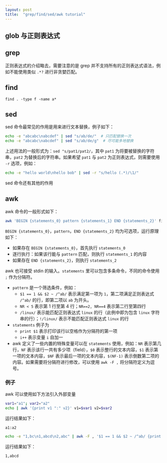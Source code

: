 ```yaml
---
layout: post
title:  "grep/find/sed/awk tutorial"
---
```


## glob 与正则表达式


## grep

正则表达式的介绍略去，需要注意的是 grep 并不支持所有的正则表达式语法，例如不能使用类似 `.*?` 进行非贪婪匹配。

## find

```
find . -type f -name a*
```

## sed

sed 命令最常见的作用是用来进行文本替换，例子如下：

```bash
echo -e "abcabc\nabcdef" | sed "s/ab/de/"  # 只匹配替换一次
echo -e "abcabc\nabcdef" | sed "s/ab/de/g"  # 尽可能多地替换
```

上述用法的一般形式为：`sed "s/pat1/pat2/`，其中 `pat1` 为将要被替换的字符串，`pat2` 为替换后的字符串。如果希望 `pat1` 与 `pat2` 为正则表达式，则需要使用 `-r` 选项，例如：

```bash
echo -e "hello world\nhello bob" | sed -r "s/hello (.*)/\1/"
```

sed 命令还有其他的作用

## awk

awk 命令的一般形式如下：

```bash
awk 'BEGIN {statements_0} pattern {statements_1} END {statements_2}' filename
```

`BEGIN {statements_0}`，`pattern`，`END {statements_2}` 均为可选项，运行原理如下：

- 如果存在 `BEGIN {statements_0}`，首先执行 `statements_0`
- 逐行执行：如果该行能与 `pattern` 匹配，则执行 `statements_1` 的内容
- 如果存在 `END {statements_2}`，则执行 `statements_2`

awk 也可接受 stdin 的输入。`statements` 里可以包含多条命令，不同的命令使用 `;` 作为分隔符。

- `pattern` 是一个筛选条件，例如：
  - `$1 == 1 && $2 ~ /^ab/` 表示满足第一项为 `1`，第二项满足正则表达式 `/^ab/` 的行，即第二项以 `ab` 为开头。
  - `NR < 5` 表示第 1 行至第 4 行；`NR==2, NR==4` 表示第二行至第四行
  - `/linux/` 表示能匹配正则表达式 `linux` 的行（此例中即为包含 `linux` 字符串的行）；`!/linux/` 表示不能匹配正则表达式 `linux` 的行
- `statements` 例子为
  - `print $1` 表示打印该行以空格作为分隔符的第一项
  - `i++` 表示变量 `i` 自加一
- awk 定义了一些内置的特殊变量可以在 `statements` 使用，例如：`NR` 表示第几行，`NF` 表示该行一共有多少项（field），`$0` 表示整行的文本内容，`$1` 表示第一项的文本内容，`$NF` 表示最后一项的文本内容，`$(NF-1)` 表示倒数第二项的内容。如果需要将分隔符进行修改，可以使用 `awk -F ,` 将分隔符定义为逗号。

### 例子

awk 可以使用如下方法引入外部变量
```bash
var1="a1"; var2="a2"
echo | awk '{print v1 ":" v2}' v1=$var1 v2=$var2
```

运行结果如下：

```text
a1:a2
```

```bash
echo -e "1,bc\n1,abcd\n2,abc" | awk -F , '$1 == 1 && $2 ~ /^ab/ {print $0}'
```

运行结果如下：

```
1,abcd
```